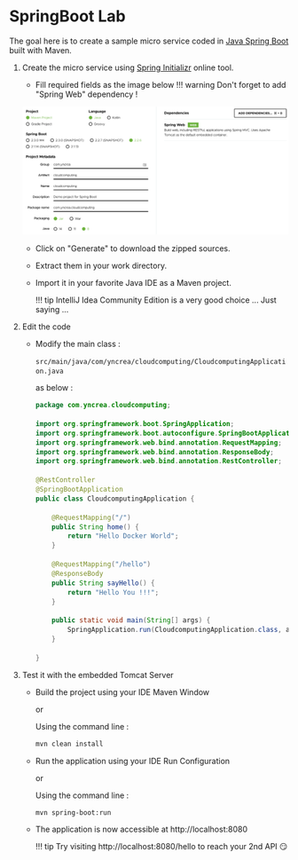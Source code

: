 # SpringBoot Lab

The goal here is to create a sample micro service coded in [Java Spring Boot](https://spring.io/projects/spring-boot) built with Maven.

1. Create the micro service using [Spring Initializr](https://start.spring.io/) online tool.
    * Fill required fields as the image below
    !!! warning
        Don't forget to add "Spring Web" dependency !
        
    ![Spring Initializr Settings](./files/spring/spring-initilizr-settings.png)
    
    * Click on "Generate" to download the zipped sources.
    
    * Extract them in your work directory.
    
    * Import it in your favorite Java IDE as a Maven project.
    
        !!! tip
            IntelliJ Idea Community Edition is a very good choice ... Just saying ...
        
1. Edit the code

    * Modify the main class :
    
        `src/main/java/com/yncrea/cloudcomputing/CloudcomputingApplication.java` 
        
        as below :
    
        ``` java hl_lines="9 13 14 15 16 18 19 20 21 22" linenums="1"
        package com.yncrea.cloudcomputing;
        
        import org.springframework.boot.SpringApplication;
        import org.springframework.boot.autoconfigure.SpringBootApplication;
        import org.springframework.web.bind.annotation.RequestMapping;
        import org.springframework.web.bind.annotation.ResponseBody;
        import org.springframework.web.bind.annotation.RestController;
        
        @RestController
        @SpringBootApplication
        public class CloudcomputingApplication {
        
            @RequestMapping("/")
            public String home() {
                return "Hello Docker World";
            }
        
            @RequestMapping("/hello")
            @ResponseBody
            public String sayHello() {
                return "Hello You !!!";
            }
        
            public static void main(String[] args) {
                SpringApplication.run(CloudcomputingApplication.class, args);
            }
        
        }
       
        ```

1. Test it with the embedded Tomcat Server
    
    * Build the project using your IDE Maven Window
    
        or
        
        Using the command line :
        ``` bash linenums="1"
        mvn clean install
        ```

    * Run the application using your IDE Run Configuration
    
        or
        
        Using the command line :
        ``` bash linenums="1"
        mvn spring-boot:run
        ```
      
    * The application is now accessible at http://localhost:8080
    
        !!! tip
            Try visiting http://localhost:8080/hello to reach your 2nd API  :smirk: